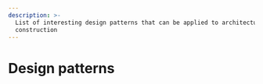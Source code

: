 ```yaml
---
description: >-
  List of interesting design patterns that can be applied to architecture &
  construction
---
```


# Design patterns
